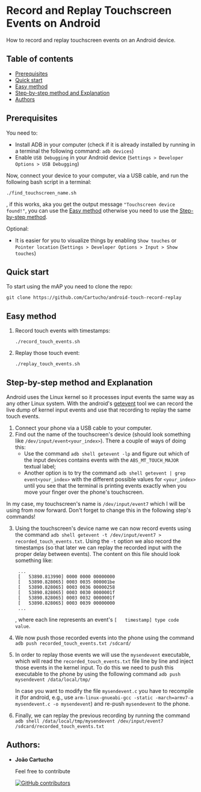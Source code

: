 # Record and Replay Touchscreen Events on Android

How to record and replay touchscreen events on an Android device.

## Table of contents

- [Prerequisites](#prerequisites)
- [Quick start](#quick-start)
- [Easy method](#easy-method)
- [Step-by-step method and Explanation](#step-by-step-method-and-explanation)
- [Authors](#authors)

## Prerequisites

You need to:

- Install ADB in your computer (check if it is already installed by running in a terminal the following command: `adb devices`)
- Enable `USB Debugging` in your Android device (`Settings > Developer Options > USB Debugging`)

Now, connect your device to your computer, via a USB cable, and run the following bash script in a terminal:

    ./find_touchscreen_name.sh

, if this works, aka you get the output message `"Touchscreen device found!"`, you can use the [Easy method](#easy-method) otherwise you need to use the [Step-by-step method](#step-by-step-method-and-explanation).

Optional:

- It is easier for you to visualize things by enabling `Show touches` or `Pointer location` (`Settings > Developer Options > Input > Show touches`)


## Quick start
To start using the mAP you need to clone the repo:

```
git clone https://github.com/Cartucho/android-touch-record-replay
```

## Easy method

1. Record touch events with timestamps:

    `./record_touch_events.sh`

2. Replay those touch event:

    `./replay_touch_events.sh`

## Step-by-step method and Explanation

Android uses the Linux kernel so it processes input events the same way as any other Linux system.
With the android's [getevent](https://source.android.com/devices/input/getevent) tool we can record the live dump of kernel input events and use that recording to replay the same touch events.

1. Connect your phone via a USB cable to your computer.
2. Find out the name of the touchscreen's device (should look something like `/dev/input/event<your_index>`). There a couple of ways of doing this:
    - Use the command `adb shell getevent -lp` and figure out which of the input devices contains events with the `ABS_MT_TOUCH_MAJOR` textual label;
    - Another option is to try the command `adb shell getevent | grep event<your_index>` with the different possible values for `<your_index>` until you see that the terminal is printing events exactly when you move your finger over the phone's touchscreen.

In my case, my touchscreen's name is `/dev/input/event7` which I will be using from now forward. Don't forget to change this in the following step's commands!

3. Using the touchscreen's device name we can now record events using the command `adb shell getevent -t /dev/input/event7 > recorded_touch_events.txt`. Using the `-t` option we also record the timestamps (so that later we can replay the recorded input with the proper delay between events). The content on this file should look something like:

        ...
        [   53890.813990] 0000 0000 00000000
        [   53890.828065] 0003 0035 000001be
        [   53890.828065] 0003 0036 00000258
        [   53890.828065] 0003 0030 0000001f
        [   53890.828065] 0003 0032 0000001f
        [   53890.828065] 0003 0039 00000000
        ...

    , where each line represents an event's `[   timestamp] type code value`.

4. We now push those recorded events into the phone using the command `adb push recorded_touch_events.txt /sdcard/`

5. In order to replay those events we will use the `mysendevent` executable, which will read the `recorded_touch_events.txt` file line by line and inject those events in the kernel input. To do this we need to push this executable to the phone by using the following command `adb push mysendevent /data/local/tmp/`

    In case you want to modify the file `mysendevent.c` you have to recompile it (for android, e.g., use `arm-linux-gnueabi-gcc -static -march=armv7-a mysendevent.c -o mysendevent`) and re-push `mysendevent` to the phone.

6. Finally, we can replay the previous recording by running the command `adb shell /data/local/tmp/mysendevent /dev/input/event7 /sdcard/recorded_touch_events.txt`

## Authors:
* **João Cartucho**

    Feel free to contribute

    [![GitHub contributors](https://img.shields.io/github/contributors/Cartucho/android-touch-record-replay.svg)](https://github.com/Cartucho/android-touch-record-replay/graphs/contributors)
